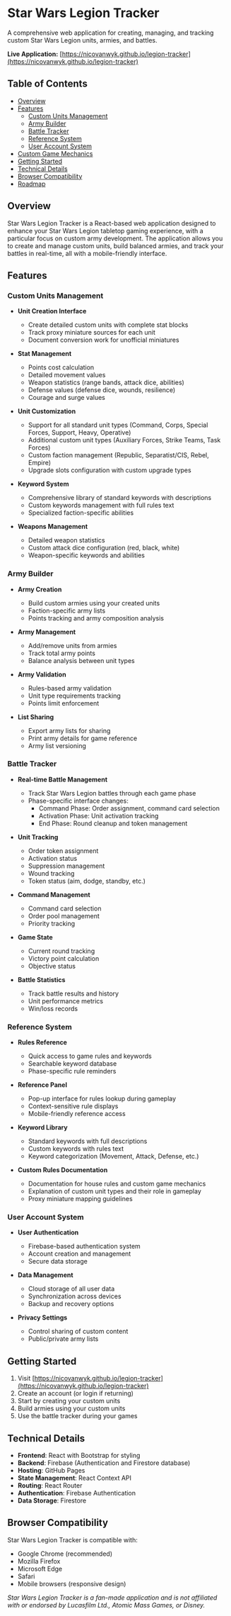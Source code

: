 # Star Wars Legion Tracker

A comprehensive web application for creating, managing, and tracking custom Star Wars Legion units, armies, and battles.

**Live Application:** [https://nicovanwyk.github.io/legion-tracker](https://nicovanwyk.github.io/legion-tracker)

## Table of Contents

- [Overview](#overview)
- [Features](#features)
    - [Custom Units Management](#custom-units-management)
    - [Army Builder](#army-builder)
    - [Battle Tracker](#battle-tracker)
    - [Reference System](#reference-system)
    - [User Account System](#user-account-system)
- [Custom Game Mechanics](#custom-game-mechanics)
- [Getting Started](#getting-started)
- [Technical Details](#technical-details)
- [Browser Compatibility](#browser-compatibility)
- [Roadmap](#roadmap)

## Overview

Star Wars Legion Tracker is a React-based web application designed to enhance your Star Wars Legion tabletop gaming experience, with a particular focus on custom army development. The application allows you to create and manage custom units, build balanced armies, and track your battles in real-time, all with a mobile-friendly interface.

## Features

### Custom Units Management

- **Unit Creation Interface**
    - Create detailed custom units with complete stat blocks
    - Track proxy miniature sources for each unit
    - Document conversion work for unofficial miniatures

- **Stat Management**
    - Points cost calculation
    - Detailed movement values
    - Weapon statistics (range bands, attack dice, abilities)
    - Defense values (defense dice, wounds, resilience)
    - Courage and surge values

- **Unit Customization**
    - Support for all standard unit types (Command, Corps, Special Forces, Support, Heavy, Operative)
    - Additional custom unit types (Auxiliary Forces, Strike Teams, Task Forces)
    - Custom faction management (Republic, Separatist/CIS, Rebel, Empire)
    - Upgrade slots configuration with custom upgrade types

- **Keyword System**
    - Comprehensive library of standard keywords with descriptions
    - Custom keywords management with full rules text
    - Specialized faction-specific abilities

- **Weapons Management**
    - Detailed weapon statistics
    - Custom attack dice configuration (red, black, white)
    - Weapon-specific keywords and abilities

### Army Builder

- **Army Creation**
    - Build custom armies using your created units
    - Faction-specific army lists
    - Points tracking and army composition analysis

- **Army Management**
    - Add/remove units from armies
    - Track total army points
    - Balance analysis between unit types

- **Army Validation**
    - Rules-based army validation
    - Unit type requirements tracking
    - Points limit enforcement

- **List Sharing**
    - Export army lists for sharing
    - Print army details for game reference
    - Army list versioning

### Battle Tracker

- **Real-time Battle Management**
    - Track Star Wars Legion battles through each game phase
    - Phase-specific interface changes:
        - Command Phase: Order assignment, command card selection
        - Activation Phase: Unit activation tracking
        - End Phase: Round cleanup and token management

- **Unit Tracking**
    - Order token assignment
    - Activation status
    - Suppression management
    - Wound tracking
    - Token status (aim, dodge, standby, etc.)

- **Command Management**
    - Command card selection
    - Order pool management
    - Priority tracking

- **Game State**
    - Current round tracking
    - Victory point calculation
    - Objective status

- **Battle Statistics**
    - Track battle results and history
    - Unit performance metrics
    - Win/loss records

### Reference System

- **Rules Reference**
    - Quick access to game rules and keywords
    - Searchable keyword database
    - Phase-specific rule reminders

- **Reference Panel**
    - Pop-up interface for rules lookup during gameplay
    - Context-sensitive rule displays
    - Mobile-friendly reference access

- **Keyword Library**
    - Standard keywords with full descriptions
    - Custom keywords with rules text
    - Keyword categorization (Movement, Attack, Defense, etc.)

- **Custom Rules Documentation**
    - Documentation for house rules and custom game mechanics
    - Explanation of custom unit types and their role in gameplay
    - Proxy miniature mapping guidelines

### User Account System

- **User Authentication**
    - Firebase-based authentication system
    - Account creation and management
    - Secure data storage

- **Data Management**
    - Cloud storage of all user data
    - Synchronization across devices
    - Backup and recovery options

- **Privacy Settings**
    - Control sharing of custom content
    - Public/private army lists

## Getting Started

1. Visit [https://nicovanwyk.github.io/legion-tracker](https://nicovanwyk.github.io/legion-tracker)
2. Create an account (or login if returning)
3. Start by creating your custom units
4. Build armies using your custom units
5. Use the battle tracker during your games

## Technical Details

- **Frontend**: React with Bootstrap for styling
- **Backend**: Firebase (Authentication and Firestore database)
- **Hosting**: GitHub Pages
- **State Management**: React Context API
- **Routing**: React Router
- **Authentication**: Firebase Authentication
- **Data Storage**: Firestore

## Browser Compatibility

Star Wars Legion Tracker is compatible with:

- Google Chrome (recommended)
- Mozilla Firefox
- Microsoft Edge
- Safari
- Mobile browsers (responsive design)

*Star Wars Legion Tracker is a fan-made application and is not affiliated with or endorsed by Lucasfilm Ltd., Atomic Mass Games, or Disney.*